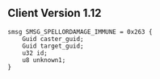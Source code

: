## Client Version 1.12

```rust,ignore
smsg SMSG_SPELLORDAMAGE_IMMUNE = 0x263 {
    Guid caster_guid;    
    Guid target_guid;    
    u32 id;    
    u8 unknown1;    
}

```
